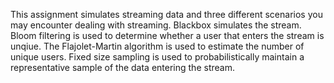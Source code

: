 This assignment simulates streaming data and three different scenarios you may encounter dealing with streaming. Blackbox simulates the stream. Bloom filtering is used to determine whether a user that enters the stream is unqiue. The Flajolet-Martin algorithm is used to estimate the number of unique users. Fixed size sampling is used to probabilistically maintain a representative sample of the data entering the stream.
